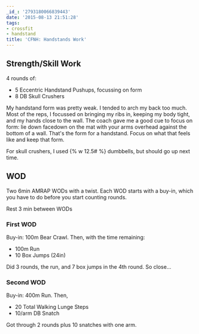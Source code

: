 ```yaml
---
_id_: '2793180066839443'
date: '2015-08-13 21:51:28'
tags:
- crossfit
- handstand
title: 'CFNH: Handstands Work'
---
```


## Strength/Skill Work

4 rounds of:

- 5 Eccentric Handstand Pushups, focussing on form
- 8 DB Skull Crushers

My handstand form was pretty weak. I tended to arch my back too much. Most of the reps, I focussed on bringing my ribs in, keeping my body tight, and my hands close to the wall. The coach gave me a good cue to focus on form: lie down facedown on the mat with your arms overhead against the bottom of a wall. That's the form for a handstand. Focus on what that feels like and keep that form.

For skull crushers, I used {% w 12.5# %} dumbbells, but should go up next time.

## WOD

Two 6min AMRAP WODs with a twist. Each WOD starts with a buy-in, which you have to do before you start counting rounds. 

Rest 3 min between WODs

### First WOD

Buy-in: 100m Bear Crawl. Then, with the time remaining: 

- 100m Run
- 10 Box Jumps (24in)

Did 3 rounds, the run, and 7 box jumps in the 4th round. So close...

### Second WOD

Buy-in: 400m Run. Then,

- 20 Total Walking Lunge Steps
- 10/arm DB Snatch

Got through 2 rounds plus 10 snatches with one arm.
